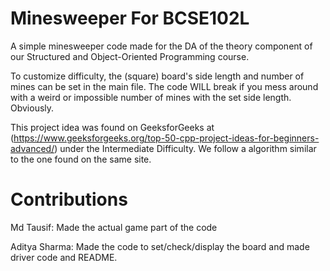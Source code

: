 # Minesweeper For BCSE102L
A simple minesweeper code made for the DA of the theory component of our Structured and Object-Oriented Programming course.

To customize difficulty, the (square) board's side length and number of mines can be set in the main file. The code WILL break if you mess around with a weird or impossible number of mines with the set side length. Obviously. 

This project idea was found on GeeksforGeeks at (https://www.geeksforgeeks.org/top-50-cpp-project-ideas-for-beginners-advanced/) under the Intermediate Difficulty. We follow a algorithm similar to the one found on the same site.
# Contributions
Md Tausif: Made the actual game part of the code

Aditya Sharma: Made the code to set/check/display the board and made driver code and README.
